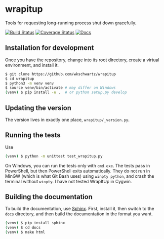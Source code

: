 # wrapitup
Tools for requesting long-running process shut down gracefully.

[![Build Status](https://travis-ci.org/wkschwartz/wrapitup.svg?branch=master)](https://travis-ci.org/wkschwartz/wrapitup)
[![Coverage Status](https://coveralls.io/repos/github/wkschwartz/wrapitup/badge.svg?branch=master)](https://coveralls.io/github/wkschwartz/wrapitup?branch=master)
[![Docs](https://readthedocs.org/projects/wrapitup/badge/?version=latest)](https://wrapitup.readthedocs.io/en/latest/?badge=latest)

## Installation for development

Once you have the repository, change into its root directory, create a virtual
environment, and install it.

```bash
$ git clone https://github.com/wkschwartz/wrapitup
$ cd wrapitup
$ python3 -m venv venv
$ source venv/bin/activate # may differ on Windows
(venv) $ pip install -e .  # or python setup.py develop
```

## Updating the version

The version lives in exactly one place, `wrapitup/_version.py`.

## Running the tests

Use
```bash
(venv) $ python -m unittest test_wrapitup.py
```

On Windows, you can run the tests only with `cmd.exe`. The tests pass in
PowerShell, but then PowerShell exits automatically. They do not run in MinGW
(which is what Git Bash uses) using `winpty python`, and crash the terminal
without `winpty`. I have not tested WrapItUp in Cygwin.

## Building the documentation

To build the documentation, use [Sphinx](http://www.sphinx-doc.org).
First, install it, then switch to the `docs` directory, and then build the
documentation in the format you want.
```bash
(venv) $ pip install sphinx
(venv) $ cd docs
(venv) $ make html
```
